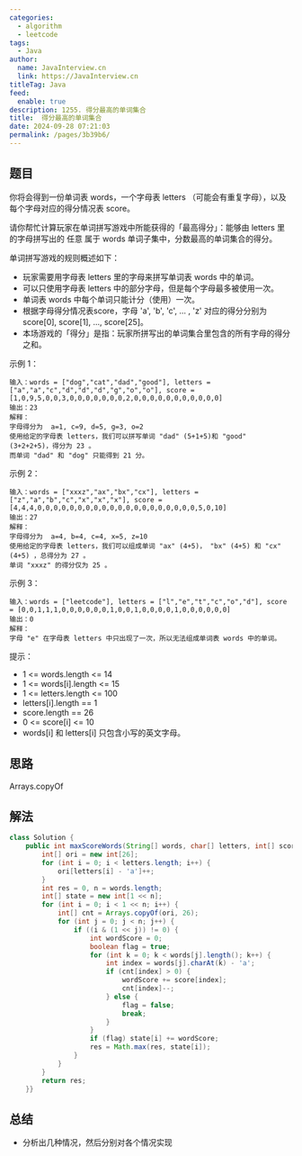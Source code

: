 ```yaml
---
categories: 
  - algorithm
  - leetcode
tags: 
  - Java
author: 
  name: JavaInterview.cn
  link: https://JavaInterview.cn
titleTag: Java
feed: 
  enable: true
description: 1255. 得分最高的单词集合
title:  得分最高的单词集合
date: 2024-09-28 07:21:03
permalink: /pages/3b39b6/
---
```


## 题目

你将会得到一份单词表 words，一个字母表 letters （可能会有重复字母），以及每个字母对应的得分情况表 score。

请你帮忙计算玩家在单词拼写游戏中所能获得的「最高得分」：能够由 letters 里的字母拼写出的 任意 属于 words 单词子集中，分数最高的单词集合的得分。

单词拼写游戏的规则概述如下：

* 玩家需要用字母表 letters 里的字母来拼写单词表 words 中的单词。
* 可以只使用字母表 letters 中的部分字母，但是每个字母最多被使用一次。
* 单词表 words 中每个单词只能计分（使用）一次。
* 根据字母得分情况表score，字母 'a', 'b', 'c', ... , 'z' 对应的得分分别为 score[0], score[1], ..., score[25]。
* 本场游戏的「得分」是指：玩家所拼写出的单词集合里包含的所有字母的得分之和。


示例 1：

    输入：words = ["dog","cat","dad","good"], letters = ["a","a","c","d","d","d","g","o","o"], score = [1,0,9,5,0,0,3,0,0,0,0,0,0,0,2,0,0,0,0,0,0,0,0,0,0,0]
    输出：23
    解释：
    字母得分为  a=1, c=9, d=5, g=3, o=2
    使用给定的字母表 letters，我们可以拼写单词 "dad" (5+1+5)和 "good" (3+2+2+5)，得分为 23 。
    而单词 "dad" 和 "dog" 只能得到 21 分。
示例 2：

    输入：words = ["xxxz","ax","bx","cx"], letters = ["z","a","b","c","x","x","x"], score = [4,4,4,0,0,0,0,0,0,0,0,0,0,0,0,0,0,0,0,0,0,0,0,5,0,10]
    输出：27
    解释：
    字母得分为  a=4, b=4, c=4, x=5, z=10
    使用给定的字母表 letters，我们可以组成单词 "ax" (4+5)， "bx" (4+5) 和 "cx" (4+5) ，总得分为 27 。
    单词 "xxxz" 的得分仅为 25 。
示例 3：

    输入：words = ["leetcode"], letters = ["l","e","t","c","o","d"], score = [0,0,1,1,1,0,0,0,0,0,0,1,0,0,1,0,0,0,0,1,0,0,0,0,0,0]
    输出：0
    解释：
    字母 "e" 在字母表 letters 中只出现了一次，所以无法组成单词表 words 中的单词。


提示：

* 1 <= words.length <= 14
* 1 <= words[i].length <= 15
* 1 <= letters.length <= 100
* letters[i].length == 1
* score.length == 26
* 0 <= score[i] <= 10
* words[i] 和 letters[i] 只包含小写的英文字母。

## 思路

Arrays.copyOf

## 解法
```java
class Solution {
    public int maxScoreWords(String[] words, char[] letters, int[] score) {
        int[] ori = new int[26];
        for (int i = 0; i < letters.length; i++) {
            ori[letters[i] - 'a']++;
        }
        int res = 0, n = words.length;
        int[] state = new int[1 << n];
        for (int i = 0; i < 1 << n; i++) {
            int[] cnt = Arrays.copyOf(ori, 26);
            for (int j = 0; j < n; j++) {
                if ((i & (1 << j)) != 0) {
                    int wordScore = 0;
                    boolean flag = true;
                    for (int k = 0; k < words[j].length(); k++) {
                        int index = words[j].charAt(k) - 'a';
                        if (cnt[index] > 0) {
                            wordScore += score[index];
                            cnt[index]--;
                        } else {
                            flag = false;
                            break;
                        }
                    }
                    if (flag) state[i] += wordScore;
                    res = Math.max(res, state[i]);
                }
            }
        }
        return res;
    }}

```

## 总结

- 分析出几种情况，然后分别对各个情况实现 
